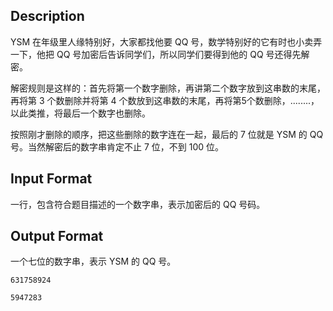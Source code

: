 ## Description

<p>YSM 在年级里人缘特别好，大家都找他要 QQ 号，数学特别好的它有时也小卖弄一下，他把 QQ 号加密后告诉同学们，所以同学们要得到他的 QQ 号还得先解密。</p><p>解密规则是这样的：首先将第一个数字删除，再讲第二个数字放到这串数的末尾，再将第 3 个数删除并将第 4 个数放到这串数的末尾，再将第5个数删除，........，以此类推，将最后一个数字也删除。</p><p>按照刚才删除的顺序，把这些删除的数字连在一起，最后的 7 位就是 YSM 的 QQ 号。当然解密后的数字串肯定不止 7 位，不到 100 位。<br /></p>

## Input Format

<p>一行，包含符合题目描述的一个数字串，表示加密后的 QQ 号码。<br /></p>

## Output Format

<p>一个七位的数字串，表示 YSM 的 QQ 号。<br /></p>

```input1
631758924
```
```output1
5947283
```